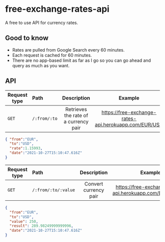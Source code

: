 # free-exchange-rates-api

A free to use API for currency rates.

## Good to know

- Rates are pulled from Google Search every 60 minutes.
- Each request is cached for 60 minutes.
- There are no app-based limit as far as I go so you can go ahead and query as much as you want.

## API

| Request type  |  Path                                | Description | Example
| --------------|:-------------------------------|:------------------:|:------------------:|
| `GET`         | ``/:from/:to``           |   Retrieves the rate of a currency pair |  https://free-exchange-rates-api.herokuapp.com/EUR/USD
```json
{ "from":"EUR",
  "to":"USD",
  "rate":1.15993,
  "date":"2021-10-27T15:10:47.616Z"
}
```
| Request type  |  Path                                | Description | Example
| --------------|:-------------------------------|:------------------:|:------------------:|
| `GET`         | ``/:from/:to/:value``    | Convert currency pair  | https://free-exchange-rates-api.herokuapp.com/EUR/USD/15
```json
{
  "from":"EUR",
  "to":"USD",
  "value": 250, 
  "result": 289.98249999999996, 
  "date":"2021-10-27T15:10:47.616Z"
}
```
